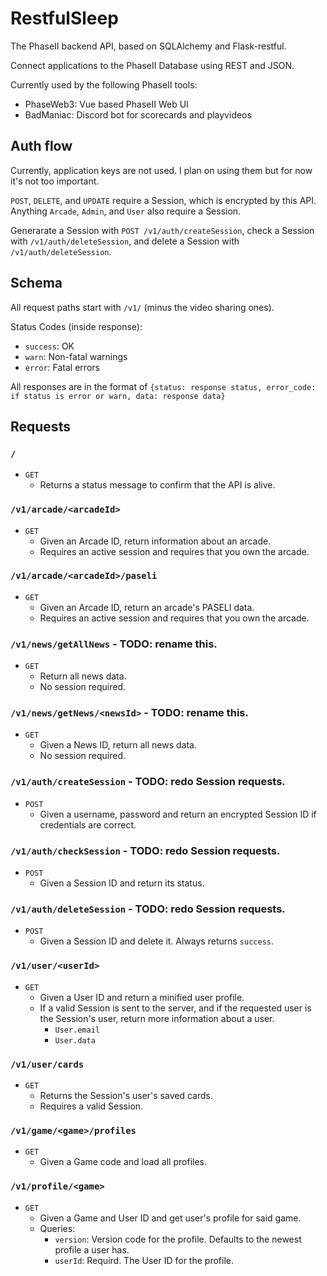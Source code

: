 # RestfulSleep

The PhaseII backend API, based on SQLAlchemy and Flask-restful.

Connect applications to the PhaseII Database using REST and JSON.

Currently used by the following PhaseII tools:
- PhaseWeb3: Vue based PhaseII Web UI
- BadManiac: Discord bot for scorecards and playvideos

## Auth flow
Currently, application keys are not used. I plan on using them but for now it's not too important.

`POST`, `DELETE`, and `UPDATE` require a Session, which is encrypted by this API.
Anything `Arcade`, `Admin`, and `User` also require a Session.

Generarate a Session with `POST /v1/auth/createSession`, check a Session with `/v1/auth/deleteSession`, and delete a Session with `/v1/auth/deleteSession`.

## Schema
All request paths start with `/v1/` (minus the video sharing ones).

Status Codes (inside response):
- `success`: OK
- `warn`: Non-fatal warnings
- `error`: Fatal errors

All responses are in the format of `{status: response status, error_code: if status is error or warn, data: response data}`

## Requests
### `/`
- `GET`
  - Returns a status message to confirm that the API is alive.

### `/v1/arcade/<arcadeId>`
- `GET`
  - Given an Arcade ID, return information about an arcade.
  - Requires an active session and requires that you own the arcade.

### `/v1/arcade/<arcadeId>/paseli`
- `GET`
  - Given an Arcade ID, return an arcade's PASELI data.
  - Requires an active session and requires that you own the arcade.
 
### `/v1/news/getAllNews` - TODO: rename this.
- `GET`
  - Return all news data.
  - No session required.

 ### `/v1/news/getNews/<newsId>` - TODO: rename this.
- `GET`
  - Given a News ID, return all news data.
  - No session required.

### `/v1/auth/createSession` - TODO: redo Session requests.
- `POST`
  - Given a username, password and return an encrypted Session ID if credentials are correct.

### `/v1/auth/checkSession` - TODO: redo Session requests.
- `POST`
  - Given a Session ID and return its status.

### `/v1/auth/deleteSession` - TODO: redo Session requests.
- `POST`
  - Given a Session ID and delete it. Always returns `success`.

### `/v1/user/<userId>`
- `GET`
  - Given a User ID and return a minified user profile.
  - If a valid Session is sent to the server, and if the requested user is the Session's user, return more information about a user.
    - `User.email`
    - `User.data`
   
### `/v1/user/cards`
- `GET`
  - Returns the Session's user's saved cards.
  - Requires a valid Session.
 
### `/v1/game/<game>/profiles`
- `GET`
  - Given a Game code and load all profiles.

### `/v1/profile/<game>`
- `GET`
  - Given a Game and User ID and get user's profile for said game.
  - Queries:
    - `version`: Version code for the profile. Defaults to the newest profile a user has.
    - `userId`: Requird. The User ID for the profile.
